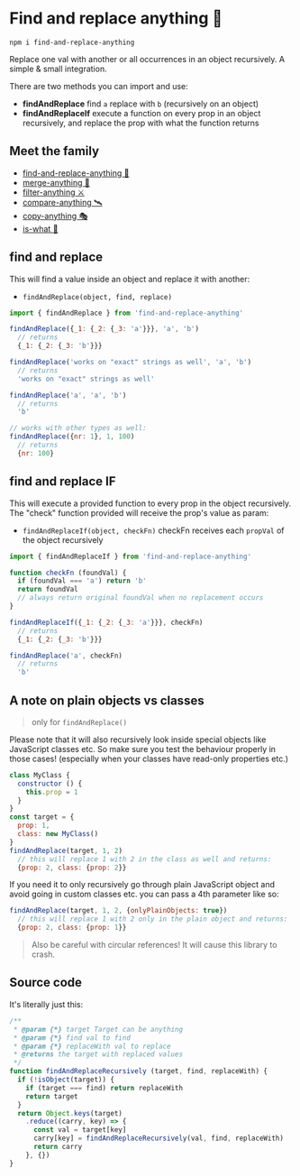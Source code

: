 # Find and replace anything 🎣

```
npm i find-and-replace-anything
```

Replace one val with another or all occurrences in an object recursively. A simple & small integration.

There are two methods you can import and use:

- **findAndReplace** find `a` replace with `b` (recursively on an object)
- **findAndReplaceIf** execute a function on every prop in an object recursively, and replace the prop with what the function returns

## Meet the family

- [find-and-replace-anything 🎣](https://github.com/mesqueeb/find-and-replace-anything)
- [merge-anything 🥡](https://github.com/mesqueeb/merge-anything)
- [filter-anything ⚔️](https://github.com/mesqueeb/filter-anything)
- [compare-anything 🛰](https://github.com/mesqueeb/compare-anything)
- [copy-anything 🎭](https://github.com/mesqueeb/copy-anything)
- [is-what 🙉](https://github.com/mesqueeb/is-what)

## find and replace

This will find a value inside an object and replace it with another:

- `findAndReplace(object, find, replace)`

```js
import { findAndReplace } from 'find-and-replace-anything'

findAndReplace({_1: {_2: {_3: 'a'}}}, 'a', 'b')
  // returns
  {_1: {_2: {_3: 'b'}}}

findAndReplace('works on "exact" strings as well', 'a', 'b')
  // returns
  'works on "exact" strings as well'

findAndReplace('a', 'a', 'b')
  // returns
  'b'

// works with other types as well:
findAndReplace({nr: 1}, 1, 100)
  // returns
  {nr: 100}
```

## find and replace IF

This will execute a provided function to every prop in the object recursively. The "check" function provided will receive the prop's value as param:

- `findAndReplaceIf(object, checkFn)` checkFn receives each `propVal` of the object recursively

```js
import { findAndReplaceIf } from 'find-and-replace-anything'

function checkFn (foundVal) {
  if (foundVal === 'a') return 'b'
  return foundVal
  // always return original foundVal when no replacement occurs
}

findAndReplaceIf({_1: {_2: {_3: 'a'}}}, checkFn)
  // returns
  {_1: {_2: {_3: 'b'}}}

findAndReplace('a', checkFn)
  // returns
  'b'
```

## A note on plain objects vs classes

> only for `findAndReplace()`

Please note that it will also recursively look inside special objects like JavaScript classes etc. So make sure you test the behaviour properly in those cases! (especially when your classes have read-only properties etc.)

```js
class MyClass {
  constructor () {
    this.prop = 1
  }
}
const target = {
  prop: 1,
  class: new MyClass()
}
findAndReplace(target, 1, 2)
  // this will replace 1 with 2 in the class as well and returns:
  {prop: 2, class: {prop: 2}}
```

If you need it to only recursively go through plain JavaScript object and avoid going in custom classes etc. you can pass a 4th parameter like so:

```js
findAndReplace(target, 1, 2, {onlyPlainObjects: true})
  // this will replace 1 with 2 only in the plain object and returns:
  {prop: 2, class: {prop: 1}}
```

> Also be careful with circular references! It will cause this library to crash.

## Source code

It's literally just this:

```js
/**
 * @param {*} target Target can be anything
 * @param {*} find val to find
 * @param {*} replaceWith val to replace
 * @returns the target with replaced values
 */
function findAndReplaceRecursively (target, find, replaceWith) {
  if (!isObject(target)) {
    if (target === find) return replaceWith
    return target
  }
  return Object.keys(target)
    .reduce((carry, key) => {
      const val = target[key]
      carry[key] = findAndReplaceRecursively(val, find, replaceWith)
      return carry
    }, {})
}
```
